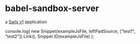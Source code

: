 # babel-sandbox-server

a [Sails v1](https://sailsjs.com) application


console.log(
  new Snippet(exampleJsFile, leftPadSource, ["test1", "test2"]).Link(),
  Snippet.ID(exampleJsFile)
);
```